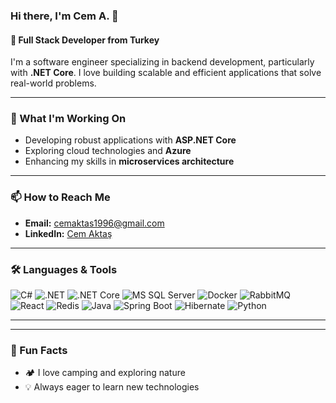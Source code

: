 ### Hi there, I'm Cem A. 👋

#### 🚀 Full Stack Developer from Turkey
I'm a software engineer specializing in backend development, particularly with **.NET Core**. I love building scalable and efficient applications that solve real-world problems.

---

### 🔭 What I'm Working On
- Developing robust applications with **ASP.NET Core**
- Exploring cloud technologies and **Azure**
- Enhancing my skills in **microservices architecture**

---

### 📫 How to Reach Me
- **Email:** [cemaktas1996@gmail.com](mailto:cemaktas1996@gmail.com)
- **LinkedIn:** [Cem Aktaş](https://www.linkedin.com/in/cem-akta%C5%9F-48270914a/)

---

### 🛠️ Languages & Tools

![C#](https://img.shields.io/badge/-C%23-239120?style=for-the-badge&logo=c-sharp&logoColor=white)
![.NET](https://img.shields.io/badge/-.NET-512BD4?style=for-the-badge&logo=dotnet&logoColor=white)
![.NET Core](https://img.shields.io/badge/-.NET%20Core-512BD4?style=for-the-badge&logo=dotnet&logoColor=white)
![MS SQL Server](https://img.shields.io/badge/-MS%20SQL%20Server-CC2927?style=for-the-badge&logo=microsoft-sql-server&logoColor=white)
![Docker](https://img.shields.io/badge/-Docker-2496ED?style=for-the-badge&logo=docker&logoColor=white)
![RabbitMQ](https://img.shields.io/badge/-RabbitMQ-FF6600?style=for-the-badge&logo=rabbitmq&logoColor=white)
![React](https://img.shields.io/badge/-React-61DAFB?style=for-the-badge&logo=react&logoColor=white)
![Redis](https://img.shields.io/badge/-Redis-DC382D?style=for-the-badge&logo=redis&logoColor=white)
![Java](https://img.shields.io/badge/-Java-007396?style=for-the-badge&logo=java&logoColor=white)
![Spring Boot](https://img.shields.io/badge/-Spring%20Boot-6DB33F?style=for-the-badge&logo=spring-boot&logoColor=white)
![Hibernate](https://img.shields.io/badge/-Hibernate-59666C?style=for-the-badge&logo=hibernate&logoColor=white)
![Python](https://img.shields.io/badge/-Python-3776AB?style=for-the-badge&logo=python&logoColor=white)

---
---

### 🚀 Fun Facts
- 🏕️ I love camping and exploring nature
- 💡 Always eager to learn new technologies

